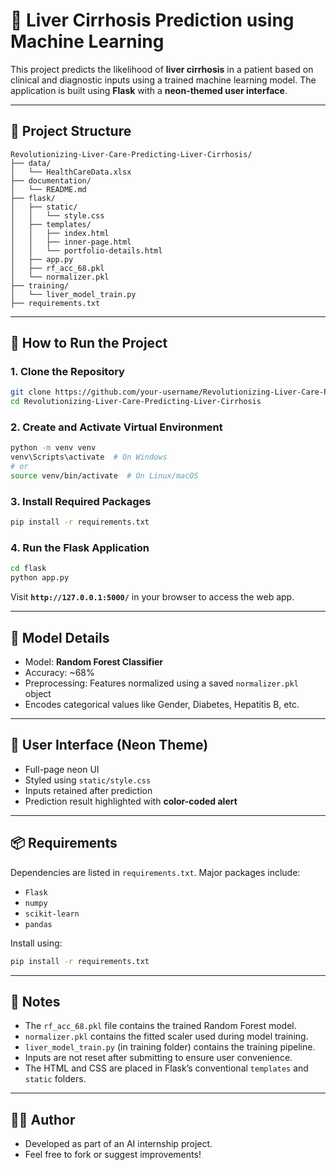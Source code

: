 # 🧬 Liver Cirrhosis Prediction using Machine Learning

This project predicts the likelihood of **liver cirrhosis** in a patient based on clinical and diagnostic inputs using a trained machine learning model. The application is built using **Flask** with a **neon-themed user interface**.

---

## 📁 Project Structure

```
Revolutionizing-Liver-Care-Predicting-Liver-Cirrhosis/
├── data/
│   └── HealthCareData.xlsx
├── documentation/
│   └── README.md
├── flask/
│   ├── static/
│   │   └── style.css
│   ├── templates/
│   │   ├── index.html
│   │   ├── inner-page.html
│   │   └── portfolio-details.html
│   ├── app.py
│   ├── rf_acc_68.pkl
│   └── normalizer.pkl
├── training/
│   └── liver_model_train.py
├── requirements.txt
```

---

## 🚀 How to Run the Project

### 1. Clone the Repository

```bash
git clone https://github.com/your-username/Revolutionizing-Liver-Care-Predicting-Liver-Cirrhosis.git
cd Revolutionizing-Liver-Care-Predicting-Liver-Cirrhosis
```

### 2. Create and Activate Virtual Environment

```bash
python -m venv venv
venv\Scripts\activate  # On Windows
# or
source venv/bin/activate  # On Linux/macOS
```

### 3. Install Required Packages

```bash
pip install -r requirements.txt
```

### 4. Run the Flask Application

```bash
cd flask
python app.py
```

Visit **`http://127.0.0.1:5000/`** in your browser to access the web app.

---

## 🧠 Model Details

* Model: **Random Forest Classifier**
* Accuracy: \~68%
* Preprocessing: Features normalized using a saved `normalizer.pkl` object
* Encodes categorical values like Gender, Diabetes, Hepatitis B, etc.

---

## 🎨 User Interface (Neon Theme)

* Full-page neon UI
* Styled using `static/style.css`
* Inputs retained after prediction
* Prediction result highlighted with **color-coded alert**

---

## 📦 Requirements

Dependencies are listed in `requirements.txt`. Major packages include:

* `Flask`
* `numpy`
* `scikit-learn`
* `pandas`

Install using:

```bash
pip install -r requirements.txt
```

---



## 📑 Notes

* The `rf_acc_68.pkl` file contains the trained Random Forest model.
* `normalizer.pkl` contains the fitted scaler used during model training.
* `liver_model_train.py` (in training folder) contains the training pipeline.
* Inputs are not reset after submitting to ensure user convenience.
* The HTML and CSS are placed in Flask’s conventional `templates` and `static` folders.

---

## 🙋‍♀️ Author

* Developed as part of an AI internship project.
* Feel free to fork or suggest improvements!

